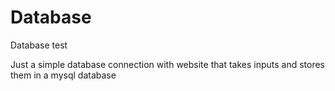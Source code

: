 # Database
Database test

Just a simple database connection with website that takes inputs and stores them in a mysql database
